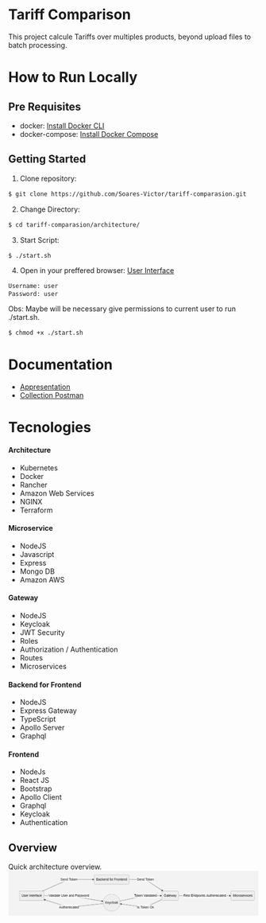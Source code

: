 # Tariff Comparison

This project calcule Tariffs over multiples products, beyond upload files to batch processing.
# How to Run Locally
## Pre Requisites

* docker: [Install Docker CLI](https://docs.docker.com/get-docker/)
* docker-compose: [Install Docker Compose](https://docs.docker.com/compose/install/)
 
## Getting Started

1. Clone repository:
```sh
$ git clone https://github.com/Soares-Victor/tariff-comparasion.git
```
2. Change Directory:
```sh
$ cd tariff-comparasion/architecture/
```
3. Start Script:
```sh
$ ./start.sh
```
4. Open in your preffered browser: [User Interface](https://localhost:8000/ui-common)
```
Username: user
Password: user
```
Obs: Maybe will be necessary give permissions to current user to run ./start.sh.

```sh
$ chmod +x ./start.sh
```
# Documentation
- [Appresentation](architecture/doc/Arch-Consolidation.ppt)
- [Collection Postman](architecture/collection/TariffComparison.postman_collection.json)

# Tecnologies
#### Architecture
- Kubernetes
- Docker
- Rancher
- Amazon Web Services
- NGINX
- Terraform
#### Microservice
- NodeJS
- Javascript
- Express
- Mongo DB
- Amazon AWS
#### Gateway
- NodeJS
- Keycloak
- JWT Security
- Roles
- Authorization / Authentication
- Routes
- Microservices
#### Backend for Frontend
- NodeJS
- Express Gateway
- TypeScript
- Apollo Server
- Graphql
#### Frontend
- NodeJs
- React JS
- Bootstrap
- Apollo Client
- Graphql
- Keycloak
- Authentication
## Overview
Quick architecture overview.
![Overview](architecture/doc/Overview.png)